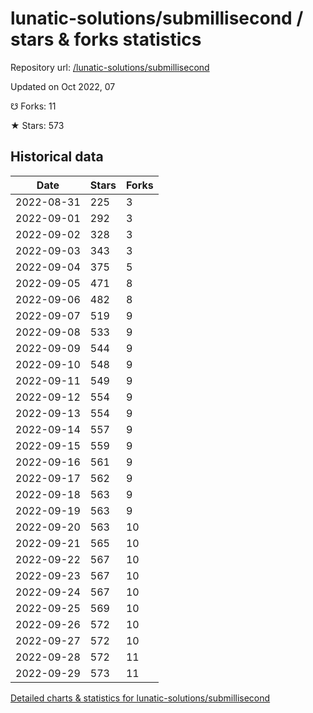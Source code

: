 # lunatic-solutions/submillisecond / stars & forks statistics

Repository url: [/lunatic-solutions/submillisecond](https://github.com/lunatic-solutions/submillisecond)

Updated on Oct 2022, 07

☋ Forks: 11

★ Stars: 573

## Historical data
| Date | Stars | Forks |
|------|-------|-------|
| 2022-08-31 | 225 | 3 | 
| 2022-09-01 | 292 | 3 | 
| 2022-09-02 | 328 | 3 | 
| 2022-09-03 | 343 | 3 | 
| 2022-09-04 | 375 | 5 | 
| 2022-09-05 | 471 | 8 | 
| 2022-09-06 | 482 | 8 | 
| 2022-09-07 | 519 | 9 | 
| 2022-09-08 | 533 | 9 | 
| 2022-09-09 | 544 | 9 | 
| 2022-09-10 | 548 | 9 | 
| 2022-09-11 | 549 | 9 | 
| 2022-09-12 | 554 | 9 | 
| 2022-09-13 | 554 | 9 | 
| 2022-09-14 | 557 | 9 | 
| 2022-09-15 | 559 | 9 | 
| 2022-09-16 | 561 | 9 | 
| 2022-09-17 | 562 | 9 | 
| 2022-09-18 | 563 | 9 | 
| 2022-09-19 | 563 | 9 | 
| 2022-09-20 | 563 | 10 | 
| 2022-09-21 | 565 | 10 | 
| 2022-09-22 | 567 | 10 | 
| 2022-09-23 | 567 | 10 | 
| 2022-09-24 | 567 | 10 | 
| 2022-09-25 | 569 | 10 | 
| 2022-09-26 | 572 | 10 | 
| 2022-09-27 | 572 | 10 | 
| 2022-09-28 | 572 | 11 | 
| 2022-09-29 | 573 | 11 | 


[Detailed charts & statistics for lunatic-solutions/submillisecond](https://reviewgithub.com/rep/lunatic-solutions/submillisecond)
